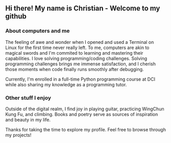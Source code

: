 ## Hi there! My name is Christian - Welcome to my github 

###  About computers and me

The feeling of awe and wonder when I opened and used a Terminal on Linux for the first time never really left. 
To me, computers are akin to magical swords and I'm commited to learning and mastering their capabilities. 
I love solving programming/coding challenges. Solving programming challenges brings me immense satisfaction, 
and I cherish those moments when code finally runs smoothly after debugging.

Currently, I'm enrolled in a full-time Python programming course at DCI while also 
sharing my knowledge as a programming tutor.

### Other stuff I enjoy

Outside of the digital realm, I find joy in playing guitar, practicing WingChun Kung Fu, and climbing. 
Books and poetry serve as sources of inspiration and beauty in my life.

Thanks for taking the time to explore my profile. Feel free to browse through my projects!

